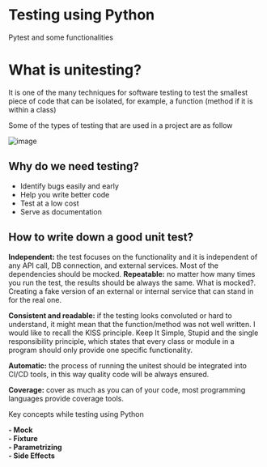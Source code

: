 # Testing using Python

Pytest and some functionalities


# What is unitesting? 

It is one of the many techniques for software testing to test the smallest piece of code that can be isolated, for example, a function (method if it is within a class)

Some of the types of testing that are used in a project are as follow

![image](https://user-images.githubusercontent.com/607102/178393131-44c02144-65ac-4513-b1b0-aa03f07b79de.png)


## Why do we need testing? 

- Identify bugs easily and early
- Help you write better code
- Test at a low cost
- Serve as documentation

## How to write down a good unit test?
**Independent:** the test focuses on the functionality and it is independent of any API call, DB connection, and external services. Most of the dependencies should be mocked.
**Repeatable:** no matter how many times you run the test, the results should be always the same.
What is mocked?. Creating a fake version of an external or internal service that can stand in for the real one.

**Consistent and readable:** if the testing looks convoluted or hard to understand, it might mean that the function/method was not well written. I would like to recall the KISS principle. Keep It Simple, Stupid and the single responsibility principle, which states that every class or module in a program should only provide one specific functionality.

**Automatic:** the process of running the unitest should be integrated into CI/CD tools, in this way quality code will be always ensured.

**Coverage:** cover as much as you can of your code, most programming languages provide coverage tools. 

Key concepts while testing using Python

**- Mock**  
**- Fixture**  
**- Parametrizing**  
**- Side Effects**  
